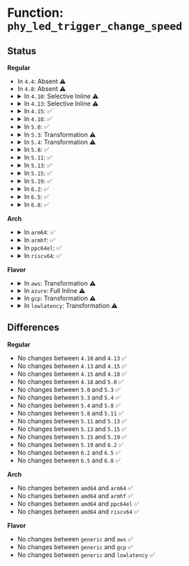 # Function: <code>phy_led_trigger_change_speed</code>

## Status
<b>Regular</b>
<ul>
<li>
In <code>4.4</code>: Absent ⚠️
</li>
<li>
In <code>4.8</code>: Absent ⚠️
</li>
<li>
<details>
<summary>In <code>4.10</code>: Selective Inline ⚠️</summary>

```c
void phy_led_trigger_change_speed(struct phy_device *phy);
```

**Collision:** Unique Global

**Inline:** Selective

**Transformation:** False

**Instances:**

```
In drivers/net/phy/phy_led_triggers.c (ffffffff8167dc60)
Location: drivers/net/phy/phy_led_triggers.c:30
Inline: True
Direct callers:
  - drivers/net/phy/phy.c:phy_state_machine
  - drivers/net/phy/phy.c:phy_state_machine
  - drivers/net/phy/phy.c:phy_state_machine
  - drivers/net/phy/phy.c:phy_state_machine
  - drivers/net/phy/phy.c:phy_state_machine
  - drivers/net/phy/phy.c:phy_state_machine
  - drivers/net/phy/phy.c:phy_state_machine
  - drivers/net/phy/phy_led_triggers.c:phy_led_triggers_register
```
**Symbols:**

```
ffffffff8167dc60-ffffffff8167dd2f: phy_led_trigger_change_speed (STB_GLOBAL)
```
</details>
</li>
<li>
<details>
<summary>In <code>4.13</code>: Selective Inline ⚠️</summary>

```c
void phy_led_trigger_change_speed(struct phy_device *phy);
```

**Collision:** Unique Global

**Inline:** Selective

**Transformation:** False

**Instances:**

```
In drivers/net/phy/phy_led_triggers.c (ffffffff81692d90)
Location: drivers/net/phy/phy_led_triggers.c:30
Inline: True
Direct callers:
  - drivers/net/phy/phy.c:phy_state_machine
  - drivers/net/phy/phy.c:phy_state_machine
  - drivers/net/phy/phy.c:phy_state_machine
  - drivers/net/phy/phy.c:phy_state_machine
  - drivers/net/phy/phy_led_triggers.c:phy_led_triggers_register
```
**Symbols:**

```
ffffffff81692d90-ffffffff81692e60: phy_led_trigger_change_speed (STB_GLOBAL)
```
</details>
</li>
<li>
<details>
<summary>In <code>4.15</code>: ✅</summary>

```c
void phy_led_trigger_change_speed(struct phy_device *phy);
```

**Collision:** Unique Global

**Inline:** No

**Transformation:** False

**Instances:**

```
In drivers/net/phy/phy_led_triggers.c (ffffffff816fcbb0)
Location: drivers/net/phy/phy_led_triggers.c:39
Inline: False
Direct callers:
  - drivers/net/phy/phy.c:phy_state_machine
  - drivers/net/phy/phy.c:phy_state_machine
  - drivers/net/phy/phy.c:phy_state_machine
  - drivers/net/phy/phy.c:phy_state_machine
  - drivers/net/phy/phy.c:phy_state_machine
  - drivers/net/phy/phy_led_triggers.c:phy_led_triggers_register
```
**Symbols:**

```
ffffffff816fcbb0-ffffffff816fccb1: phy_led_trigger_change_speed (STB_GLOBAL)
```
</details>
</li>
<li>
<details>
<summary>In <code>4.18</code>: ✅</summary>

```c
void phy_led_trigger_change_speed(struct phy_device *phy);
```

**Collision:** Unique Global

**Inline:** No

**Transformation:** False

**Instances:**

```
In drivers/net/phy/phy_led_triggers.c (ffffffff8173a350)
Location: drivers/net/phy/phy_led_triggers.c:39
Inline: False
Direct callers:
  - drivers/net/phy/phy.c:phy_state_machine
  - drivers/net/phy/phy.c:phy_state_machine
  - drivers/net/phy/phy.c:phy_state_machine
  - drivers/net/phy/phy_led_triggers.c:phy_led_triggers_register
```
**Symbols:**

```
ffffffff8173a350-ffffffff8173a455: phy_led_trigger_change_speed (STB_GLOBAL)
```
</details>
</li>
<li>
<details>
<summary>In <code>5.0</code>: ✅</summary>

```c
void phy_led_trigger_change_speed(struct phy_device *phy);
```

**Collision:** Unique Global

**Inline:** No

**Transformation:** False

**Instances:**

```
In drivers/net/phy/phy_led_triggers.c (ffffffff8175da90)
Location: drivers/net/phy/phy_led_triggers.c:39
Inline: False
Direct callers:
  - drivers/net/phy/phy.c:phy_state_machine
  - drivers/net/phy/phy.c:phy_state_machine
  - drivers/net/phy/phy.c:phy_state_machine
  - drivers/net/phy/phy_led_triggers.c:phy_led_triggers_register
```
**Symbols:**

```
ffffffff8175da90-ffffffff8175db96: phy_led_trigger_change_speed (STB_GLOBAL)
```
</details>
</li>
<li>
<details>
<summary>In <code>5.3</code>: Transformation ⚠️</summary>

```c
void phy_led_trigger_change_speed(struct phy_device *phy);
```

**Collision:** Unique Global

**Inline:** No

**Transformation:** True

**Instances:**

```
In drivers/net/phy/phy_led_triggers.c (0)
Location: drivers/net/phy/phy_led_triggers.c:29
Inline: False
Direct callers:
  - drivers/net/phy/phy.c:phy_state_machine
  - drivers/net/phy/phy_led_triggers.c:phy_led_triggers_register
```
**Symbols:**

```
ffffffff8179b45b-ffffffff8179b482: phy_led_trigger_change_speed.cold (STB_LOCAL)
ffffffff8179b0b0-ffffffff8179b1be: phy_led_trigger_change_speed (STB_GLOBAL)
```
</details>
</li>
<li>
<details>
<summary>In <code>5.4</code>: Transformation ⚠️</summary>

```c
void phy_led_trigger_change_speed(struct phy_device *phy);
```

**Collision:** Unique Global

**Inline:** No

**Transformation:** True

**Instances:**

```
In drivers/net/phy/phy_led_triggers.c (0)
Location: drivers/net/phy/phy_led_triggers.c:29
Inline: False
Direct callers:
  - drivers/net/phy/phy.c:phy_state_machine
  - drivers/net/phy/phy_led_triggers.c:phy_led_triggers_register
```
**Symbols:**

```
ffffffff817bef0b-ffffffff817bef32: phy_led_trigger_change_speed.cold (STB_LOCAL)
ffffffff817beb60-ffffffff817bec6e: phy_led_trigger_change_speed (STB_GLOBAL)
```
</details>
</li>
<li>
<details>
<summary>In <code>5.8</code>: ✅</summary>

```c
void phy_led_trigger_change_speed(struct phy_device *phy);
```

**Collision:** Unique Global

**Inline:** No

**Transformation:** False

**Instances:**

```
In drivers/net/phy/phy_led_triggers.c (ffffffff81887940)
Location: drivers/net/phy/phy_led_triggers.c:29
Inline: False
Direct callers:
  - drivers/net/phy/phy.c:phy_state_machine
  - drivers/net/phy/phy.c:phy_start_cable_test_tdr
  - drivers/net/phy/phy.c:phy_start_cable_test_tdr
  - drivers/net/phy/phy.c:phy_start_cable_test
  - drivers/net/phy/phy.c:phy_start_cable_test
  - drivers/net/phy/phy_led_triggers.c:phy_led_triggers_register
```
**Symbols:**

```
ffffffff81887940-ffffffff81887a45: phy_led_trigger_change_speed (STB_GLOBAL)
```
</details>
</li>
<li>
<details>
<summary>In <code>5.11</code>: ✅</summary>

```c
void phy_led_trigger_change_speed(struct phy_device *phy);
```

**Collision:** Unique Global

**Inline:** No

**Transformation:** False

**Instances:**

```
In drivers/net/phy/phy_led_triggers.c (ffffffff81895c00)
Location: drivers/net/phy/phy_led_triggers.c:29
Inline: False
Direct callers:
  - drivers/net/phy/phy.c:phy_state_machine
  - drivers/net/phy/phy.c:phy_start_cable_test_tdr
  - drivers/net/phy/phy.c:phy_start_cable_test_tdr
  - drivers/net/phy/phy.c:phy_start_cable_test
  - drivers/net/phy/phy.c:phy_start_cable_test
  - drivers/net/phy/phy_led_triggers.c:phy_led_triggers_register
```
**Symbols:**

```
ffffffff81895c00-ffffffff81895d05: phy_led_trigger_change_speed (STB_GLOBAL)
```
</details>
</li>
<li>
<details>
<summary>In <code>5.13</code>: ✅</summary>

```c
void phy_led_trigger_change_speed(struct phy_device *phy);
```

**Collision:** Unique Global

**Inline:** No

**Transformation:** False

**Instances:**

```
In drivers/net/phy/phy_led_triggers.c (ffffffff81878470)
Location: drivers/net/phy/phy_led_triggers.c:29
Inline: False
Direct callers:
  - drivers/net/phy/phy.c:phy_state_machine
  - drivers/net/phy/phy.c:phy_start_cable_test_tdr
  - drivers/net/phy/phy.c:phy_start_cable_test_tdr
  - drivers/net/phy/phy.c:phy_start_cable_test
  - drivers/net/phy/phy.c:phy_start_cable_test
  - drivers/net/phy/phy_led_triggers.c:phy_led_triggers_register
```
**Symbols:**

```
ffffffff81878470-ffffffff81878575: phy_led_trigger_change_speed (STB_GLOBAL)
```
</details>
</li>
<li>
<details>
<summary>In <code>5.15</code>: ✅</summary>

```c
void phy_led_trigger_change_speed(struct phy_device *phy);
```

**Collision:** Unique Global

**Inline:** No

**Transformation:** False

**Instances:**

```
In drivers/net/phy/phy_led_triggers.c (ffffffff81909380)
Location: drivers/net/phy/phy_led_triggers.c:29
Inline: False
Direct callers:
  - drivers/net/phy/phy.c:phy_state_machine
  - drivers/net/phy/phy.c:phy_start_cable_test_tdr
  - drivers/net/phy/phy.c:phy_start_cable_test_tdr
  - drivers/net/phy/phy.c:phy_start_cable_test
  - drivers/net/phy/phy.c:phy_start_cable_test
  - drivers/net/phy/phy_led_triggers.c:phy_led_triggers_register
```
**Symbols:**

```
ffffffff81909380-ffffffff81909485: phy_led_trigger_change_speed (STB_GLOBAL)
```
</details>
</li>
<li>
<details>
<summary>In <code>5.19</code>: ✅</summary>

```c
void phy_led_trigger_change_speed(struct phy_device *phy);
```

**Collision:** Unique Global

**Inline:** No

**Transformation:** False

**Instances:**

```
In drivers/net/phy/phy_led_triggers.c (ffffffff81a5c9b0)
Location: drivers/net/phy/phy_led_triggers.c:29
Inline: False
Direct callers:
  - drivers/net/phy/phy.c:phy_state_machine
  - drivers/net/phy/phy.c:phy_check_link_status
  - drivers/net/phy/phy.c:phy_check_link_status
  - drivers/net/phy/phy.c:phy_start_cable_test_tdr
  - drivers/net/phy/phy.c:phy_start_cable_test_tdr
  - drivers/net/phy/phy.c:phy_start_cable_test
  - drivers/net/phy/phy.c:phy_start_cable_test
  - drivers/net/phy/phy_led_triggers.c:phy_led_triggers_register
```
**Symbols:**

```
ffffffff81a5c9b0-ffffffff81a5cacc: phy_led_trigger_change_speed (STB_GLOBAL)
```
</details>
</li>
<li>
<details>
<summary>In <code>6.2</code>: ✅</summary>

```c
void phy_led_trigger_change_speed(struct phy_device *phy);
```

**Collision:** Unique Global

**Inline:** No

**Transformation:** False

**Instances:**

```
In drivers/net/phy/phy_led_triggers.c (ffffffff81be7560)
Location: drivers/net/phy/phy_led_triggers.c:29
Inline: False
Direct callers:
  - drivers/net/phy/phy.c:phy_state_machine
  - drivers/net/phy/phy.c:phy_check_link_status
  - drivers/net/phy/phy.c:phy_check_link_status
  - drivers/net/phy/phy.c:phy_start_cable_test_tdr
  - drivers/net/phy/phy.c:phy_start_cable_test_tdr
  - drivers/net/phy/phy.c:phy_start_cable_test
  - drivers/net/phy/phy.c:phy_start_cable_test
  - drivers/net/phy/phy_led_triggers.c:phy_led_triggers_register
```
**Symbols:**

```
ffffffff81be7560-ffffffff81be766b: phy_led_trigger_change_speed (STB_GLOBAL)
```
</details>
</li>
<li>
<details>
<summary>In <code>6.5</code>: ✅</summary>

```c
void phy_led_trigger_change_speed(struct phy_device *phy);
```

**Collision:** Unique Global

**Inline:** No

**Transformation:** False

**Instances:**

```
In drivers/net/phy/phy_led_triggers.c (ffffffff81c3f930)
Location: drivers/net/phy/phy_led_triggers.c:29
Inline: False
Direct callers:
  - drivers/net/phy/phy.c:phy_state_machine
  - drivers/net/phy/phy.c:phy_check_link_status
  - drivers/net/phy/phy.c:phy_check_link_status
  - drivers/net/phy/phy.c:phy_start_cable_test_tdr
  - drivers/net/phy/phy.c:phy_start_cable_test_tdr
  - drivers/net/phy/phy.c:phy_start_cable_test
  - drivers/net/phy/phy.c:phy_start_cable_test
  - drivers/net/phy/phy_led_triggers.c:phy_led_triggers_register
```
**Symbols:**

```
ffffffff81c3f930-ffffffff81c3fa3b: phy_led_trigger_change_speed (STB_GLOBAL)
```
</details>
</li>
<li>
<details>
<summary>In <code>6.8</code>: ✅</summary>

```c
void phy_led_trigger_change_speed(struct phy_device *phy);
```

**Collision:** Unique Global

**Inline:** No

**Transformation:** False

**Instances:**

```
In drivers/net/phy/phy_led_triggers.c (ffffffff81cf4f30)
Location: drivers/net/phy/phy_led_triggers.c:29
Inline: False
Direct callers:
  - drivers/net/phy/phy.c:_phy_state_machine
  - drivers/net/phy/phy.c:phy_check_link_status
  - drivers/net/phy/phy.c:phy_check_link_status
  - drivers/net/phy/phy.c:phy_start_cable_test_tdr
  - drivers/net/phy/phy.c:phy_start_cable_test_tdr
  - drivers/net/phy/phy.c:phy_start_cable_test
  - drivers/net/phy/phy.c:phy_start_cable_test
  - drivers/net/phy/phy_led_triggers.c:phy_led_triggers_register
```
**Symbols:**

```
ffffffff81cf4f30-ffffffff81cf503b: phy_led_trigger_change_speed (STB_GLOBAL)
```
</details>
</li>
</ul>
<b>Arch</b>
<ul>
<li>
<details>
<summary>In <code>arm64</code>: ✅</summary>

```c
void phy_led_trigger_change_speed(struct phy_device *phy);
```

**Collision:** Unique Global

**Inline:** No

**Transformation:** False

**Instances:**

```
In drivers/net/phy/phy_led_triggers.c (ffff8000109d8338)
Location: drivers/net/phy/phy_led_triggers.c:29
Inline: False
Direct callers:
  - drivers/net/phy/phy.c:phy_state_machine
  - drivers/net/phy/phy_led_triggers.c:phy_led_triggers_register
```
**Symbols:**

```
ffff8000109d8338-ffff8000109d841c: phy_led_trigger_change_speed (STB_GLOBAL)
```
</details>
</li>
<li>
<details>
<summary>In <code>armhf</code>: ✅</summary>

```c
void phy_led_trigger_change_speed(struct phy_device *phy);
```

**Collision:** Unique Global

**Inline:** No

**Transformation:** False

**Instances:**

```
In drivers/net/phy/phy_led_triggers.c (c0abfaa4)
Location: drivers/net/phy/phy_led_triggers.c:29
Inline: False
Direct callers:
  - drivers/net/phy/phy.c:phy_state_machine
  - drivers/net/phy/phy_led_triggers.c:phy_led_triggers_register
```
**Symbols:**

```
c0abfaa4-c0abfb60: phy_led_trigger_change_speed (STB_GLOBAL)
```
</details>
</li>
<li>
<details>
<summary>In <code>ppc64el</code>: ✅</summary>

```c
void phy_led_trigger_change_speed(struct phy_device *phy);
```

**Collision:** Unique Global

**Inline:** No

**Transformation:** False

**Instances:**

```
In drivers/net/phy/phy_led_triggers.c (c000000000a9a500)
Location: drivers/net/phy/phy_led_triggers.c:29
Inline: False
Direct callers:
  - drivers/net/phy/phy.c:phy_state_machine
  - drivers/net/phy/phy_led_triggers.c:phy_led_triggers_register
```
**Symbols:**

```
c000000000a9a500-c000000000a9a680: phy_led_trigger_change_speed (STB_GLOBAL)
```
</details>
</li>
<li>
<details>
<summary>In <code>riscv64</code>: ✅</summary>

```c
void phy_led_trigger_change_speed(struct phy_device *phy);
```

**Collision:** Unique Global

**Inline:** No

**Transformation:** False

**Instances:**

```
In drivers/net/phy/phy_led_triggers.c (ffffffe000624002)
Location: drivers/net/phy/phy_led_triggers.c:29
Inline: False
Direct callers:
  - drivers/net/phy/phy.c:phy_state_machine
  - drivers/net/phy/phy_led_triggers.c:phy_led_triggers_register
```
**Symbols:**

```
ffffffe000624002-ffffffe0006240ce: phy_led_trigger_change_speed (STB_GLOBAL)
```
</details>
</li>
</ul>
<b>Flavor</b>
<ul>
<li>
<details>
<summary>In <code>aws</code>: Transformation ⚠️</summary>

```c
void phy_led_trigger_change_speed(struct phy_device *phy);
```

**Collision:** Unique Global

**Inline:** No

**Transformation:** True

**Instances:**

```
In drivers/net/phy/phy_led_triggers.c (0)
Location: drivers/net/phy/phy_led_triggers.c:29
Inline: False
Direct callers:
  - drivers/net/phy/phy.c:phy_state_machine
  - drivers/net/phy/phy_led_triggers.c:phy_led_triggers_register
```
**Symbols:**

```
ffffffff817839db-ffffffff81783a02: phy_led_trigger_change_speed.cold (STB_LOCAL)
ffffffff81783630-ffffffff8178373e: phy_led_trigger_change_speed (STB_GLOBAL)
```
</details>
</li>
<li>
<details>
<summary>In <code>azure</code>: Full Inline ⚠️</summary>

**Collision:** Unique Static

**Inline:** Full

**Transformation:** False

**Instances:**

```
In drivers/net/phy/phy.c (0)
Location: include/linux/phy_led_triggers.h:38
Inline: True
```
</details>
</li>
<li>
<details>
<summary>In <code>gcp</code>: Transformation ⚠️</summary>

```c
void phy_led_trigger_change_speed(struct phy_device *phy);
```

**Collision:** Unique Global

**Inline:** No

**Transformation:** True

**Instances:**

```
In drivers/net/phy/phy_led_triggers.c (0)
Location: drivers/net/phy/phy_led_triggers.c:29
Inline: False
Direct callers:
  - drivers/net/phy/phy.c:phy_state_machine
  - drivers/net/phy/phy_led_triggers.c:phy_led_triggers_register
```
**Symbols:**

```
ffffffff817b3d8b-ffffffff817b3db2: phy_led_trigger_change_speed.cold (STB_LOCAL)
ffffffff817b39e0-ffffffff817b3aee: phy_led_trigger_change_speed (STB_GLOBAL)
```
</details>
</li>
<li>
<details>
<summary>In <code>lowlatency</code>: Transformation ⚠️</summary>

```c
void phy_led_trigger_change_speed(struct phy_device *phy);
```

**Collision:** Unique Global

**Inline:** No

**Transformation:** True

**Instances:**

```
In drivers/net/phy/phy_led_triggers.c (0)
Location: drivers/net/phy/phy_led_triggers.c:29
Inline: False
Direct callers:
  - drivers/net/phy/phy.c:phy_state_machine
  - drivers/net/phy/phy_led_triggers.c:phy_led_triggers_register
```
**Symbols:**

```
ffffffff817cdd5b-ffffffff817cdd82: phy_led_trigger_change_speed.cold (STB_LOCAL)
ffffffff817cd9b0-ffffffff817cdabe: phy_led_trigger_change_speed (STB_GLOBAL)
```
</details>
</li>
</ul>

## Differences
<b>Regular</b>
<ul>
<li>
No changes between <code>4.10</code> and <code>4.13</code> ✅
</li>
<li>
No changes between <code>4.13</code> and <code>4.15</code> ✅
</li>
<li>
No changes between <code>4.15</code> and <code>4.18</code> ✅
</li>
<li>
No changes between <code>4.18</code> and <code>5.0</code> ✅
</li>
<li>
No changes between <code>5.0</code> and <code>5.3</code> ✅
</li>
<li>
No changes between <code>5.3</code> and <code>5.4</code> ✅
</li>
<li>
No changes between <code>5.4</code> and <code>5.8</code> ✅
</li>
<li>
No changes between <code>5.8</code> and <code>5.11</code> ✅
</li>
<li>
No changes between <code>5.11</code> and <code>5.13</code> ✅
</li>
<li>
No changes between <code>5.13</code> and <code>5.15</code> ✅
</li>
<li>
No changes between <code>5.15</code> and <code>5.19</code> ✅
</li>
<li>
No changes between <code>5.19</code> and <code>6.2</code> ✅
</li>
<li>
No changes between <code>6.2</code> and <code>6.5</code> ✅
</li>
<li>
No changes between <code>6.5</code> and <code>6.8</code> ✅
</li>
</ul>
<b>Arch</b>
<ul>
<li>
No changes between <code>amd64</code> and <code>arm64</code> ✅
</li>
<li>
No changes between <code>amd64</code> and <code>armhf</code> ✅
</li>
<li>
No changes between <code>amd64</code> and <code>ppc64el</code> ✅
</li>
<li>
No changes between <code>amd64</code> and <code>riscv64</code> ✅
</li>
</ul>
<b>Flavor</b>
<ul>
<li>
No changes between <code>generic</code> and <code>aws</code> ✅
</li>
<li>
No changes between <code>generic</code> and <code>gcp</code> ✅
</li>
<li>
No changes between <code>generic</code> and <code>lowlatency</code> ✅
</li>
</ul>
